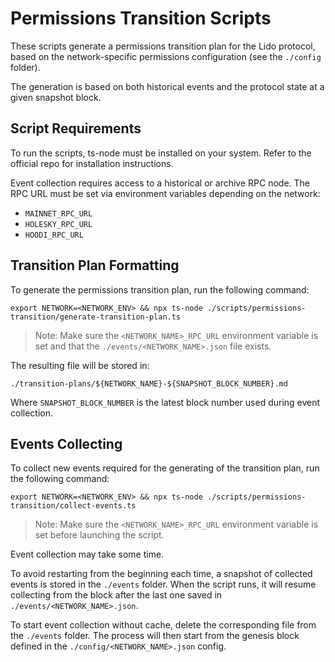 # Permissions Transition Scripts

These scripts generate a permissions transition plan for the Lido protocol, based on the network-specific permissions configuration (see the `./config` folder).

The generation is based on both historical events and the protocol state at a given snapshot block.

## Script Requirements

To run the scripts, ts-node must be installed on your system. Refer to the official repo for installation instructions.

Event collection requires access to a historical or archive RPC node. The RPC URL must be set via environment variables depending on the network:

- `MAINNET_RPC_URL`
- `HOLESKY_RPC_URL`
- `HOODI_RPC_URL`

## Transition Plan Formatting

To generate the permissions transition plan, run the following command:

```
export NETWORK=<NETWORK_ENV> && npx ts-node ./scripts/permissions-transition/generate-transition-plan.ts
```

> Note: Make sure the `<NETWORK_NAME>_RPC_URL` environment variable is set and that the `./events/<NETWORK_NAME>.json` file exists.

The resulting file will be stored in:

```
./transition-plans/${NETWORK_NAME}-${SNAPSHOT_BLOCK_NUMBER}.md
```

Where `SNAPSHOT_BLOCK_NUMBER` is the latest block number used during event collection.

## Events Collecting

To collect new events required for the generating of the transition plan, run the following command:

```
export NETWORK=<NETWORK_ENV> && npx ts-node ./scripts/permissions-transition/collect-events.ts
```

> Note: Make sure the `<NETWORK_NAME>_RPC_URL` environment variable is set before launching the script.

Event collection may take some time.

To avoid restarting from the beginning each time, a snapshot of collected events is stored in the `./events` folder. When the script runs, it will resume collecting from the block after the last one saved in `./events/<NETWORK_NAME>.json`.

To start event collection without cache, delete the corresponding file from the `./events` folder. The process will then start from the genesis block defined in the `./config/<NETWORK_NAME>.json` config.
